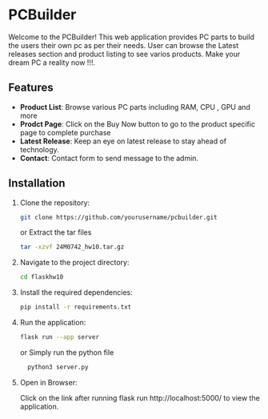 # PCBuilder


Welcome to the PCBuilder! This web application provides PC parts to build the users their own
pc as per their needs.
User can browse the Latest releases section and product listing to see varios products.
Make your dream PC a reality now !!!.

## Features

- **Product List**: Browse various PC parts including RAM, CPU , GPU and more
- **Prodct Page**: Click on the Buy Now button to go to the product specific page to complete purchase
- **Latest Release**: Keep an eye on latest release to stay ahead of technology.
- **Contact**: Contact form to send message to the admin.

## Installation

1. Clone the repository:

    ```bash
    git clone https://github.com/yourusername/pcbuilder.git
    ```
    or
    Extract the tar files 
    ```bash
    tar -xzvf 24M0742_hw10.tar.gz
    ```
2. Navigate to the project directory:
    ```bash
    cd flaskhw10
    ```
3. Install the required dependencies:
    ```bash
    pip install -r requirements.txt
    ```
4. Run the application:
    ```bash
    flask run --app server
    ```
    or
    Simply run the python file
      ```bash
        python3 server.py
      ```
   
 
5. Open in Browser:
    
    Click on the link after running flask run http://localhost:5000/ to view the application.



